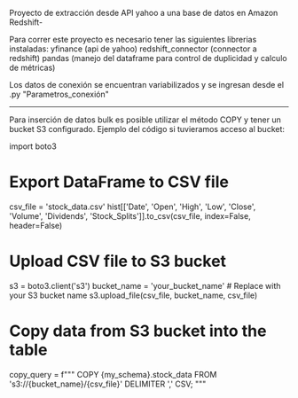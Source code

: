 Proyecto de extracción desde API yahoo a una base de datos en Amazon Redshift-

Para correr este proyecto es necesario tener las siguientes librerias instaladas:
yfinance (api de yahoo)
redshift_connector (connector a redshift)
pandas (manejo del dataframe para control de duplicidad y calculo de métricas)

Los datos de conexión se encuentran variabilizados y se ingresan desde el .py "Parametros_conexión"

----

Para inserción de datos bulk es posible utilizar el método COPY y tener un bucket S3 configurado. Ejemplo del código si tuvieramos acceso al bucket:

import boto3

# Export DataFrame to CSV file
csv_file = 'stock_data.csv'
hist[['Date', 'Open', 'High', 'Low', 'Close', 'Volume', 'Dividends', 'Stock_Splits']].to_csv(csv_file, index=False, header=False)

# Upload CSV file to S3 bucket
s3 = boto3.client('s3')
bucket_name = 'your_bucket_name'  # Replace with your S3 bucket name
s3.upload_file(csv_file, bucket_name, csv_file)

# Copy data from S3 bucket into the table
copy_query = f"""
    COPY {my_schema}.stock_data
    FROM 's3://{bucket_name}/{csv_file}'
    DELIMITER ','
    CSV;
"""
